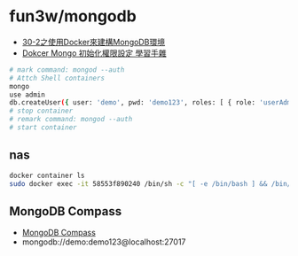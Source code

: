 # fun3w/mongodb

- [30-2之使用Docker來建構MongoDB環境](https://ithelp.ithome.com.tw/articles/10184657)
- [Dokcer Mongo 初始化權限設定 學習手雜](https://medium.com/@polo13999/mongo-dokcer-%E5%88%9D%E5%A7%8B%E8%A8%AD%E5%AE%9A-%E5%AD%B8%E7%BF%92%E6%89%8B%E9%9B%9C-bf3fd1b1178a)

```bash
# mark command: mongod --auth
# Attch Shell containers
mongo
use admin
db.createUser({ user: 'demo', pwd: 'demo123', roles: [ { role: 'userAdminAnyDatabase', db: 'admin' } ] });
# stop container
# remark command: mongod --auth
# start container
```

## nas

```bash
docker container ls
sudo docker exec -it 58553f890240 /bin/sh -c "[ -e /bin/bash ] && /bin/bash || /bin/sh"
```

## MongoDB Compass

- [MongoDB Compass](https://www.mongodb.com/download-center/compass)
- mongodb://demo:demo123@localhost:27017